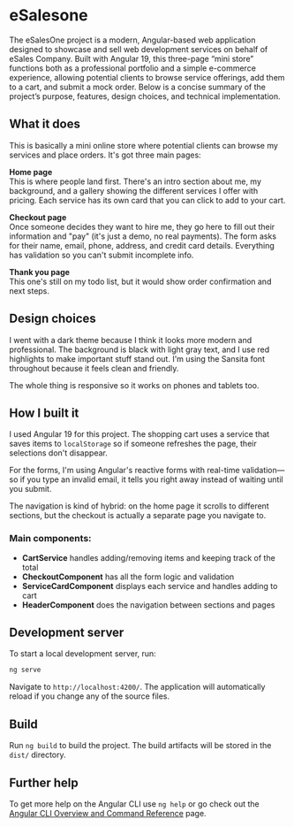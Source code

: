 # eSalesone

The eSalesOne project is a modern, Angular-based web application designed to showcase and sell web development services on behalf of eSales Company. Built with Angular 19, this three-page “mini store” functions both as a professional portfolio and a simple e-commerce experience, allowing potential clients to browse service offerings, add them to a cart, and submit a mock order. Below is a concise summary of the project’s purpose, features, design choices, and technical implementation.

## What it does

This is basically a mini online store where potential clients can browse my services and place orders. It's got three main pages:

**Home page**  
This is where people land first. There's an intro section about me, my background, and a gallery showing the different services I offer with pricing. Each service has its own card that you can click to add to your cart.

**Checkout page**  
Once someone decides they want to hire me, they go here to fill out their information and "pay" (it's just a demo, no real payments). The form asks for their name, email, phone, address, and credit card details. Everything has validation so you can't submit incomplete info.

**Thank you page**  
This one's still on my todo list, but it would show order confirmation and next steps.

## Design choices

I went with a dark theme because I think it looks more modern and professional. The background is black with light gray text, and I use red highlights to make important stuff stand out. I'm using the Sansita font throughout because it feels clean and friendly.

The whole thing is responsive so it works on phones and tablets too.

## How I built it

I used Angular 19 for this project. The shopping cart uses a service that saves items to `localStorage` so if someone refreshes the page, their selections don't disappear.

For the forms, I'm using Angular's reactive forms with real-time validation—so if you type an invalid email, it tells you right away instead of waiting until you submit.

The navigation is kind of hybrid: on the home page it scrolls to different sections, but the checkout is actually a separate page you navigate to.

### Main components:

- **CartService** handles adding/removing items and keeping track of the total  
- **CheckoutComponent** has all the form logic and validation  
- **ServiceCardComponent** displays each service and handles adding to cart  
- **HeaderComponent** does the navigation between sections and pages  

## Development server

To start a local development server, run:

```bash
ng serve
```

Navigate to `http://localhost:4200/`. The application will automatically reload if you change any of the source files.

## Build

Run `ng build` to build the project. The build artifacts will be stored in the `dist/` directory.

## Further help

To get more help on the Angular CLI use `ng help` or go check out the [Angular CLI Overview and Command Reference](https://angular.io/cli) page.
